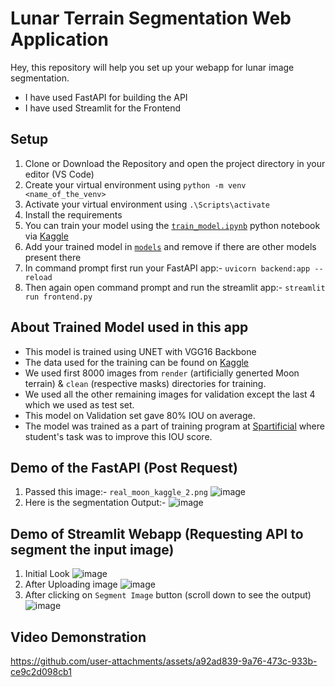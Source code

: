 # Lunar Terrain Segmentation Web Application

Hey, this repository will help you set up your webapp for lunar image segmentation.
* I have used FastAPI for building the API
* I have used Streamlit for the Frontend

## Setup
1. Clone or Download the Repository and open the project directory in your editor (VS Code)
2. Create your virtual environment using `python -m venv <name_of_the_venv>`
3. Activate your virtual environment using `.\Scripts\activate`
4. Install the requirements
5. You can train your model using the [`train_model.ipynb`](https://github.com/SpartificialUdemy/lunar-segmentation-app/blob/main/train_model.ipynb) python notebook via [Kaggle](https://www.kaggle.com/)
6. Add your trained model in [`models`](https://github.com/SpartificialUdemy/lunar-segmentation-app/tree/main/models) and remove if there are other models present there
7. In command prompt first run your FastAPI app:- `uvicorn backend:app --reload`
8. Then again open command prompt and run the streamlit app:- `streamlit run frontend.py`

## About Trained Model used in this app
* This model is trained using UNET with VGG16 Backbone
* The data used for the training can be found on [Kaggle](https://www.kaggle.com/datasets/romainpessia/artificial-lunar-rocky-landscape-dataset)
* We used first 8000 images from `render` (artificially generted Moon terrain) & `clean` (respective masks) directories for training.
* We used all the other remaining images for validation except the last 4 which we used as test set.
* This model on Validation set gave 80% IOU on average.
* The model was trained as a part of training program at [Spartificial](https://spartificial.com/) where student's task was to improve this IOU score.


## Demo of the FastAPI (Post Request)
1. Passed this image:- `real_moon_kaggle_2.png`
![image](https://github.com/user-attachments/assets/cfde3c50-e017-4a06-afd9-799a82511d31)
2. Here is the segmentation Output:-
![image](https://github.com/user-attachments/assets/44e15df7-7041-451d-bce0-922ee9c230e3)

## Demo of Streamlit Webapp (Requesting API to segment the input image)
1. Initial Look
![image](https://github.com/user-attachments/assets/1621d843-6f21-41ed-88ca-0aa78838b3a3)
2. After Uploading image
![image](https://github.com/user-attachments/assets/4ec069d2-2cbb-42ef-bed2-18fe98dc39ea)
3. After clicking on `Segment Image` button (scroll down to see the output)
![image](https://github.com/user-attachments/assets/26a6f56c-c562-4878-9d4c-a36eb3e49db2)

## Video Demonstration
https://github.com/user-attachments/assets/a92ad839-9a76-473c-933b-ce9c2d098cb1



